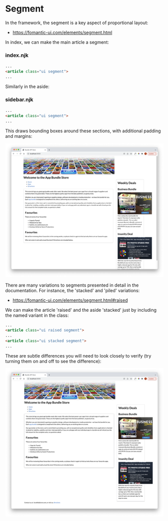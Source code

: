 # Segment

In the framework, the segment is a key aspect of proportional layout:

- <https://fomantic-ui.com/elements/segment.html>

In index, we can make the main article a segment:

### index.njk

~~~html
...
<article class="ui segment">
...
~~~

Similarly in the aside:

### sidebar.njk

~~~html
...
<article class="ui segment">
...
~~~

This draws bounding boxes around these sections, with additional padding and margins:

![](img/05.png)

There are many variations to segments presented in detail in the documentation. For instance, the 'stacked' and 'piled' variations:

- <https://fomantic-ui.com/elements/segment.html#raised>

We can make the article 'raised' and the aside 'stacked' just by including the named variant in the class:

~~~html
...
<article class="ui raised segment">
...
<article class="ui stacked segment">
...
~~~

These are subtle differences you will need to look closely to verify (try turning them on and off to see the difference):

![](img/09.png)